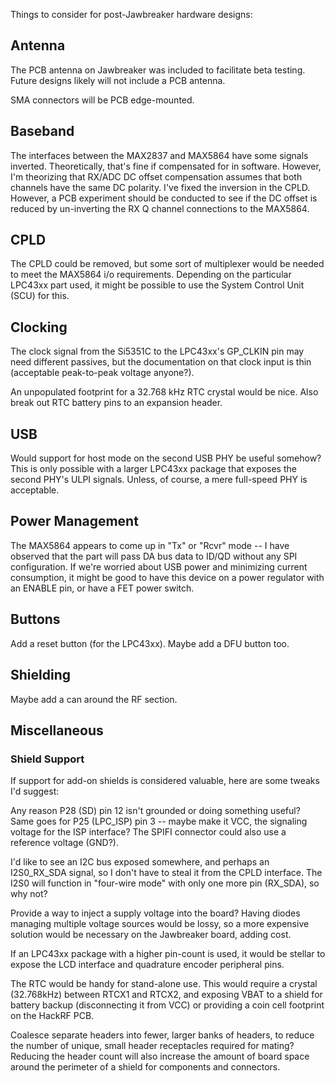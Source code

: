 Things to consider for post-Jawbreaker hardware designs:

## Antenna

The PCB antenna on Jawbreaker was included to facilitate beta testing. Future designs likely will not include a PCB antenna.

SMA connectors will be PCB edge-mounted.

## Baseband

The interfaces between the MAX2837 and MAX5864 have some signals inverted. Theoretically, that's fine if compensated for in software. However, I'm theorizing that RX/ADC DC offset compensation assumes that both channels have the same DC polarity. I've fixed the inversion in the CPLD. However, a PCB experiment should be conducted to see if the DC offset is reduced by un-inverting the RX Q channel connections to the MAX5864.

## CPLD

The CPLD could be removed, but some sort of multiplexer would be needed to meet the MAX5864 i/o requirements.  Depending on the particular LPC43xx part used, it might be possible to use the System Control Unit (SCU) for this.

## Clocking

The clock signal from the Si5351C to the LPC43xx's GP_CLKIN pin may need different passives, but the documentation on that clock input is thin (acceptable peak-to-peak voltage anyone?).

An unpopulated footprint for a 32.768 kHz RTC crystal would be nice.  Also break out RTC battery pins to an expansion header.

## USB

Would support for host mode on the second USB PHY be useful somehow? This is only possible with a larger LPC43xx package that exposes the second PHY's ULPI signals. Unless, of course, a mere full-speed PHY is acceptable.

## Power Management

The MAX5864 appears to come up in "Tx" or "Rcvr" mode -- I have observed that the part will pass DA bus data to ID/QD without any SPI configuration. If we're worried about USB power and minimizing current consumption, it might be good to have this device on a power regulator with an ENABLE pin, or have a FET power switch.

## Buttons

Add a reset button (for the LPC43xx).  Maybe add a DFU button too.

## Shielding

Maybe add a can around the RF section.

## Miscellaneous

### Shield Support

If support for add-on shields is considered valuable, here are some tweaks I'd suggest:

Any reason P28 (SD) pin 12 isn't grounded or doing something useful? Same goes for P25 (LPC_ISP) pin 3 -- maybe make it VCC, the signaling voltage for the ISP interface? The SPIFI connector could also use a reference voltage (GND?).

I'd like to see an I2C bus exposed somewhere, and perhaps an I2S0_RX_SDA signal, so I don't have to steal it from the CPLD interface. The I2S0 will function in "four-wire mode" with only one more pin (RX_SDA), so why not?

Provide a way to inject a supply voltage into the board? Having diodes managing multiple voltage sources would be lossy, so a more expensive solution would be necessary on the Jawbreaker board, adding cost.

If an LPC43xx package with a higher pin-count is used, it would be stellar to expose the LCD interface and quadrature encoder peripheral pins.

The RTC would be handy for stand-alone use. This would require a crystal (32.768kHz) between RTCX1 and RTCX2, and exposing VBAT to a shield for battery backup (disconnecting it from VCC) or providing a coin cell footprint on the HackRF PCB.

Coalesce separate headers into fewer, larger banks of headers, to reduce the number of unique, small header receptacles required for mating? Reducing the header count will also increase the amount of board space around the perimeter of a shield for components and connectors.